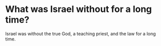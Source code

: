 # What was Israel without for a long time?

Israel was without the true God, a teaching priest, and the law for a long time.
